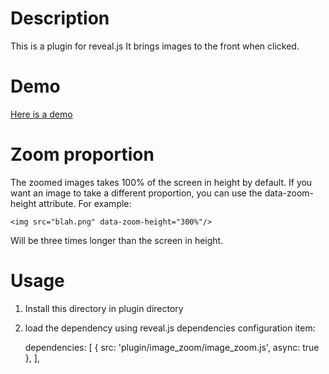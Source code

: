 # Description

This is a plugin for reveal.js
It brings images to the front when clicked.

# Demo

[Here is a demo](http://htmlpreview.github.io/?https://raw.githubusercontent.com/yazgoo/image_zoom/master/example/index.html)

# Zoom proportion

The zoomed images takes 100% of the screen in height by default.
If you want an image to take a different proportion, you can
use the data-zoom-height attribute.
For example:

    <img src="blah.png" data-zoom-height="300%"/>

Will be three times longer than the screen in height.

# Usage

1. Install this directory in plugin directory
1. load the dependency using reveal.js dependencies configuration item:

    dependencies: [ { src: 'plugin/image_zoom/image_zoom.js', async: true }, ],
